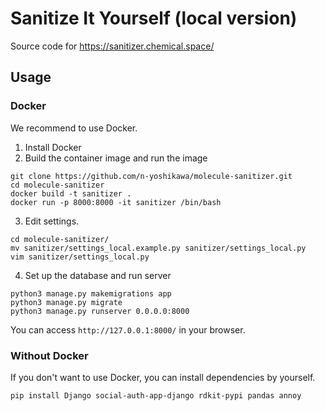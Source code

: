 # Sanitize It Yourself (local version)
Source code for https://sanitizer.chemical.space/

## Usage
### Docker
We recommend to use Docker.

1. Install Docker
2. Build the container image and run the image

```
git clone https://github.com/n-yoshikawa/molecule-sanitizer.git
cd molecule-sanitizer
docker build -t sanitizer .
docker run -p 8000:8000 -it sanitizer /bin/bash
```

3. Edit settings. 

```
cd molecule-sanitizer/
mv sanitizer/settings_local.example.py sanitizer/settings_local.py 
vim sanitizer/settings_local.py
```

4. Set up the database and run server
 
```
python3 manage.py makemigrations app
python3 manage.py migrate
python3 manage.py runserver 0.0.0.0:8000
```

You can access `http://127.0.0.1:8000/` in your browser.

### Without Docker
If you don't want to use Docker, you can install dependencies by yourself.
```
pip install Django social-auth-app-django rdkit-pypi pandas annoy
```

